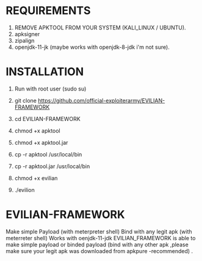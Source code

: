 # REQUIREMENTS
1) REMOVE APKTOOL FROM YOUR SYSTEM (KALI_LINUX / UBUNTU).
2) apksigner
3) zipalign
4) openjdk-11-jk (maybe works with openjdk-8-jdk i'm not sure).

# INSTALLATION
1) Run with root user (sudo su)

2) git clone https://github.com/official-exploiterarmy/EVILIAN-FRAMEWORK 

3) cd EVILIAN-FRAMEWORK  
4) chmod +x apktool 
5) chmod +x apktool.jar 
6) cp -r apktool /usr/local/bin
7) cp -r apktool.jar /usr/local/bin
8) chmod +x evilian
9) ./evilion




# EVILIAN-FRAMEWORK
Make simple Payload (with meterpreter shell)
Bind with any legit apk (with meterreter shell)
Works with oenjdk-11-jdk
EVILIAN_FRAMEWORK is able to make simple payload or binded payload (bind with any other apk ,please make sure your legit apk was downloaded from apkpure -recommended) .
